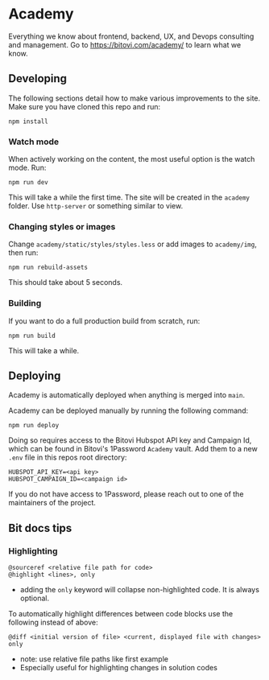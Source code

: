# Academy

Everything we know about frontend, backend, UX, and Devops consulting and management. Go to https://bitovi.com/academy/ to learn what we know.

## Developing

The following sections detail how to make various improvements to the site. Make sure you have cloned this repo and run:

```
npm install
```

### Watch mode

When actively working on the content, the most useful option is the watch mode. Run:

```
npm run dev
```

This will take a while the first time. The site will be created in the `academy` folder. Use `http-server` or something similar to view.

### Changing styles or images

Change `academy/static/styles/styles.less` or add images to `academy/img`, then run:

```
npm run rebuild-assets
```

This should take about 5 seconds.

### Building

If you want to do a full production build from scratch, run:

```
npm run build
```

This will take a while.

## Deploying

Academy is automatically deployed when anything is merged into `main`.

Academy can be deployed manually by running the following command:

```
npm run deploy
```

Doing so requires access to the Bitovi Hubspot API key and Campaign Id, which can be found in Bitovi's 1Password `Academy` vault. Add them to a new `.env` file in this repos root directory:

```
HUBSPOT_API_KEY=<api key>
HUBSPOT_CAMPAIGN_ID=<campaign id>
```

If you do not have access to 1Password, please reach out to one of the maintainers of the project.

## Bit docs tips
### Highlighting
```
@sourceref <relative file path for code>
@highlight <lines>, only
```
* adding the `only` keyword will collapse non-highlighted code. It is always optional.

To automatically highlight differences between code blocks use the following instead of above:

```
@diff <initial version of file> <current, displayed file with changes> only
```
* note: use relative file paths like first example
* Especially useful for highlighting changes in solution codes
